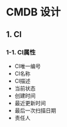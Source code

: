 # CMDB 设计

## 1. CI

### 1-1. CI属性

- CI唯一编号
- CI名称
- CI描述
- 当前状态
- 创建时间
- 最近更新时间
- 最后一次扫描日期
- 责任人

